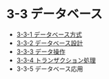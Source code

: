 # 3-3 データベース

- [3-3-1 データベース方式](3-3-1データベース方式.md)
- [3-3-2 データベース設計](3-3-2データベース設計.md)
- [3-3-3 データ操作](3-3-3データ操作.md)
- [3-3-4 トランザクション処理](3-3-4トランザクション処理.md)
- 3-3-5 データベース応用
